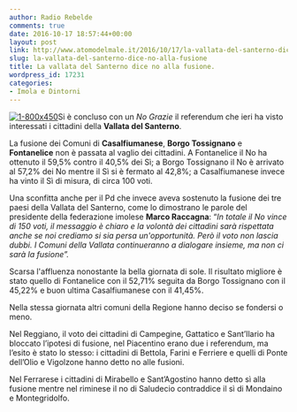```yaml
---
author: Radio Rebelde
comments: true
date: 2016-10-17 18:57:44+00:00
layout: post
link: http://www.atomodelmale.it/2016/10/17/la-vallata-del-santerno-dice-no-alla-fusione/
slug: la-vallata-del-santerno-dice-no-alla-fusione
title: La vallata del Santerno dice no alla fusione.
wordpress_id: 17231
categories:
- Imola e Dintorni
---
```


[![1-800x450](http://www.atomodelmale.it/wp-content/uploads/2016/10/1-800x450-300x169.jpg)](http://www.atomodelmale.it/2016/10/17/la-vallata-del-santerno-dice-no-alla-fusione/1-800x450/)Si è concluso con un _No Grazie_ il referendum che ieri ha visto interessati i cittadini della **Vallata del Santerno**.

La fusione dei Comuni di **Casalfiumanese**, **Borgo Tossignano** e **Fontanelice** non è passata al vaglio dei cittadini. A Fontanelice il No ha ottenuto il 59,5% contro il 40,5% dei Sì; a Borgo Tossignano il No è arrivato al 57,2% dei No mentre il Sì si è fermato al 42,8%; a Casalfiumanese invece ha vinto il Sì di misura, di circa 100 voti.

Una sconfitta anche per il Pd che invece aveva sostenuto la fusione dei tre paesi della Vallata del Santerno, come lo dimostrano le parole del presidente della federazione imolese **Marco Raccagna**: “_In totale il No vince di 150 voti, il messaggio è chiaro e la volontà dei cittadini sarà rispettata anche se noi crediamo si sia persa un'opportunità. Però il voto non lascia dubbi. I Comuni della Vallata continueranno a dialogare insieme, ma non ci sarà la fusione”._

Scarsa l'affluenza nonostante la bella giornata di sole. Il risultato migliore è stato quello di Fontanelice con il 52,71% seguita da Borgo Tossignano con il 45,22% e buon ultima Casalfiumanese con il 41,45%.



Nella stessa giornata altri comuni della Regione hanno deciso se fondersi o meno.

Nel Reggiano, il voto dei cittadini di Campegine, Gattatico e Sant’Ilario ha bloccato l’ipotesi di fusione, nel Piacentino erano due i referendum, ma l’esito è stato lo stesso: i cittadini di Bettola, Farini e Ferriere e quelli di Ponte dell’Olio e Vigolzone hanno detto no alle fusioni.

Nel Ferrarese i cittadini di Mirabello e Sant’Agostino hanno detto sì alla fusione mentre nel riminese il no di Saludecio contraddice il sì di Mondaino e Montegridolfo.

